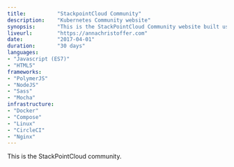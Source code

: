 ```yaml
---
title: 			"StackpointCloud Community"
description:	"Kubernetes Community website"
synopsis:		"This is the StackPointCloud Community website built using NodeJS and PolymerJS."
liveurl:		"https://annachristoffer.com"
date:			"2017-04-01"
duration:		"30 days"
languages: 		
- "Javascript (ES7)"
- "HTML5"
frameworks:
- "PolymerJS"
- "NodeJS"
- "Sass"
- "Mocha"
infrastructure: 
- "Docker"
- "Compose"
- "Linux"
- "CircleCI"
- "Nginx"
---
```


This is the StackPointCloud community.
